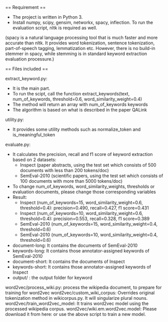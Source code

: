 == Requirement ==
- The project is written in Python 3.
- Install numpy, scipy, gensim, networkx, spacy, inflection. To run the evaluation script, nltk is required as well.

(spacy is a natural language processing tool that is much faster and more accurate than nltk.
It provides word tokenization, sentence tokenization, part-of-speech tagging, lemmatization etc.
However, there is no build-in stemmer in spacy, while stemming is in standard keyword extraction
evaluation processure.)

== Files included ==

extract_keyword.py: 
- It is the main part.
- To run the scipt, call the function extract_keywords(text, num_of_keywords, threshold=0.6, word_similarity_weight=0.4)
- The method will return an array with num_of_keywords keywords
- The algorithm is based on what is described in the paper QALink

utility.py:
- It provides some utility methods such as normalize_token and is_meaningful_token

evaluate.py:
- It calculates the precision, recall and f1 score of keyword extraction based on 2 datasets:
  * Inspect (paper abstracts, using the test set which consists of 500 documents with less than 200 tokens/doc)
  * SemEval-2010 (scientific papers, using the test set which consists of 100 documents with more than 5000 tokens/doc)
- To change num_of_keywords, word_similarity_weights, thresholds or evaluation documents, please change those corresponding variables
- Result: 
  * Inspect (num_of_keywords=15, word_similarity_weight=0.6, threshold=0.4): precision=0.490, recall=0.427, f1 score=0.431
  * Inspect (num_of_keywords=10, word_similarity_weight=0.6, threshold=0.4): precision=0.553, recall=0.328, f1 score=0.389
  * SemEval-2010 (num_of_keywords=15, word_similarity_weight=0.4, threshold=0.6)
  * SemEval-2010 (num_of_keywords=10, word_similarity_weight=0.4, threshold=0.6)
- document-long: It contains the documents of SemEval-2010
- keywords-long: It contains those annotator-assigned keywords of SemEval-2010
- document-short: It contains the documents of Inspect
- keywords-short: It contains those annotator-assigned keywords of Inspect
- output/ : the output folder for keyword

word2vec/process_wiki.py: process the wikipedia document, to prepare for training for word2vec
word2vec/custom_wiki_corpus: Overrides original tokenization method in wikicorpus.py. It will singularize plural nouns.
word2vec/train_word2vec_model: It trains word2vec model using the processed wikipedia corpus.
word2vec/wiki.em.word2vec.model: Please download it from here: or use the above script to train a new model.

